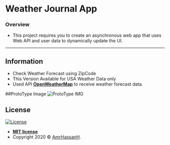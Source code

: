 # Weather Journal App

### Overview

- This project requires you to create an asynchronous web app that uses Web API and user data to dynamically update the UI.

----
## Information

- Check Weather Forecast using ZipCode
- This Version Available for USA Weather Data only
- Used API <a href="https://openweathermap.org/api" target="_blank">**OpenWeatherMap**</a> to receive weather forecast data.

##ProtoType Image
![ProtoType IMG](https://ibb.co/wR1LJdG)

## License

[![License](http://img.shields.io/:license-mit-blue.svg?style=flat-square)](http://badges.mit-license.org)

- **[MIT license](http://opensource.org/licenses/mit-license.php)**
- Copyright 2020 © <a href="https://github.com/AmrrHassan" target="_blank">AmrHassanH</a>.
